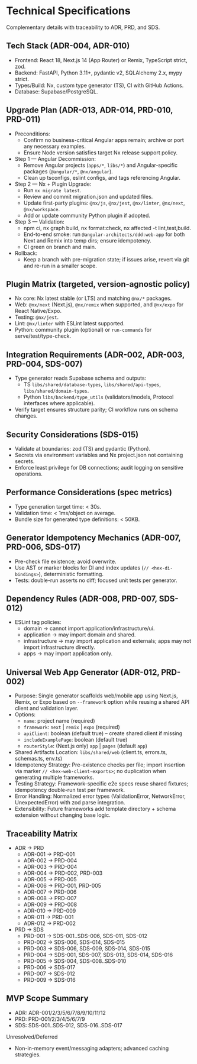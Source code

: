 # Technical Specifications

Complementary details with traceability to ADR, PRD, and SDS.

## Tech Stack (ADR-004, ADR-010)
- Frontend: React 18, Next.js 14 (App Router) or Remix, TypeScript strict, zod.
- Backend: FastAPI, Python 3.11+, pydantic v2, SQLAlchemy 2.x, mypy strict.
- Types/Build: Nx, custom type generator (TS), CI with GitHub Actions.
- Database: Supabase/PostgreSQL.

## Upgrade Plan (ADR-013, ADR-014, PRD-010, PRD-011)
- Preconditions:
  - Confirm no business-critical Angular apps remain; archive or port any necessary examples.
  - Ensure Node version satisfies target Nx release support policy.
- Step 1 — Angular Decommission:
  - Remove Angular projects (`apps/*`, `libs/*`) and Angular-specific packages (`@angular/*`, `@nx/angular`).
  - Clean up tsconfigs, eslint configs, and tags referencing Angular.
- Step 2 — Nx + Plugin Upgrade:
  - Run `nx migrate latest`.
  - Review and commit migration.json and updated files.
  - Update first-party plugins: `@nx/js`, `@nx/jest`, `@nx/linter`, `@nx/next`, `@nx/workspace`.
  - Add or update community Python plugin if adopted.
- Step 3 — Validation:
  - npm ci, nx graph build, nx format:check, nx affected -t lint,test,build.
  - End-to-end smoke: run `@angular-architects/ddd:web-app` for both Next and Remix into temp dirs; ensure idempotency.
  - CI green on branch and main.
- Rollback:
  - Keep a branch with pre-migration state; if issues arise, revert via git and re-run in a smaller scope.

## Plugin Matrix (targeted, version-agnostic policy)
- Nx core: Nx latest stable (or LTS) and matching `@nx/*` packages.
- Web: `@nx/next` (Next.js), `@nx/remix` when supported, and `@nx/expo` for React Native/Expo.
- Testing: `@nx/jest`.
- Lint: `@nx/linter` with ESLint latest supported.
- Python: community plugin (optional) or `run-commands` for serve/test/type-check.

## Integration Requirements (ADR-002, ADR-003, PRD-004, SDS-007)
- Type generator reads Supabase schema and outputs:
  - TS `libs/shared/database-types`, `libs/shared/api-types`, `libs/shared/domain-types`.
  - Python `libs/backend/type_utils` (validators/models, Protocol interfaces where applicable).
- Verify target ensures structure parity; CI workflow runs on schema changes.

## Security Considerations (SDS-015)
- Validate at boundaries: zod (TS) and pydantic (Python).
- Secrets via environment variables and Nx project.json not containing secrets.
- Enforce least privilege for DB connections; audit logging on sensitive operations.

## Performance Considerations (spec metrics)
- Type generation target time: < 30s.
- Validation time: < 1ms/object on average.
- Bundle size for generated type definitions: < 50KB.

## Generator Idempotency Mechanics (ADR-007, PRD-006, SDS-017)
- Pre-check file existence; avoid overwrite.
- Use AST or marker blocks for DI and index updates (`// <hex-di-bindings>`), deterministic formatting.
- Tests: double-run asserts no diff; focused unit tests per generator.

## Dependency Rules (ADR-008, PRD-007, SDS-012)
- ESLint tag policies:
  - domain → cannot import application/infrastructure/ui.
  - application → may import domain and shared.
  - infrastructure → may import application and externals; apps may not import infrastructure directly.
  - apps → may import application only.

## Universal Web App Generator (ADR-012, PRD-002)
- Purpose: Single generator scaffolds web/mobile app using Next.js, Remix, or Expo based on `--framework` option while reusing a shared API client and validation layer.
- Options:
  - `name`: project name (required)
  - `framework`: `next` | `remix` | `expo` (required)
  - `apiClient`: boolean (default true) – create shared client if missing
  - `includeExamplePage`: boolean (default true)
  - `routerStyle`: (Next.js only) `app` | `pages` (default `app`)
- Shared Artifacts Location: `libs/shared/web` (client.ts, errors.ts, schemas.ts, env.ts)
- Idempotency Strategy: Pre-existence checks per file; import insertion via marker `// <hex-web-client-exports>`; no duplication when generating multiple frameworks.
- Testing Strategy: Framework-specific e2e specs reuse shared fixtures; idempotency double-run test per framework.
- Error Handling: Normalized error types (ValidationError, NetworkError, UnexpectedError) with zod parse integration.
- Extensibility: Future frameworks add template directory + schema extension without changing base logic.

## Traceability Matrix
- ADR → PRD
  - ADR-001 → PRD-001
  - ADR-002 → PRD-004
  - ADR-003 → PRD-004
  - ADR-004 → PRD-002, PRD-003
  - ADR-005 → PRD-005
  - ADR-006 → PRD-001, PRD-005
  - ADR-007 → PRD-006
  - ADR-008 → PRD-007
  - ADR-009 → PRD-008
  - ADR-010 → PRD-009
  - ADR-011 → PRD-001
  - ADR-012 → PRD-002
- PRD → SDS
  - PRD-001 → SDS-001..SDS-006, SDS-011, SDS-012
  - PRD-002 → SDS-006, SDS-014, SDS-015
  - PRD-003 → SDS-006, SDS-009, SDS-014, SDS-015
  - PRD-004 → SDS-001, SDS-007, SDS-013, SDS-014, SDS-016
  - PRD-005 → SDS-004, SDS-008..SDS-010
  - PRD-006 → SDS-017
  - PRD-007 → SDS-012
  - PRD-009 → SDS-016

## MVP Scope Summary
- ADR: ADR-001/2/3/5/6/7/8/9/10/11/12
- PRD: PRD-001/2/3/4/5/6/7/9
- SDS: SDS-001..SDS-012, SDS-016..SDS-017

Unresolved/Deferred
- Non-in-memory event/messaging adapters; advanced caching strategies.
